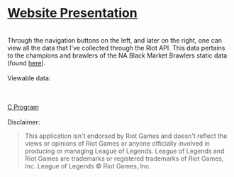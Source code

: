 # <a href="http://bmbstats.tk/">Website Presentation</a>
<br />
Through the navigation buttons on the left, and later on the right, one can view all the data that I've collected through the Riot API. This data pertains to the champions and brawlers of the NA Black Market Brawlers static data (found <a href="https://developer.riotgames.com/discussion/announcements/show/2lxEyIcE">here</a>).
<br />
<br />
Viewable data:
<code>
  
</code>
<br />
<br />
<a href="https://github.com/snitch-ninja/RIOT_API_DATA_PARSER">C Program</a>
<br />
<br />
Disclaimer:
<blockquote>This application isn't endorsed by Riot Games and doesn't reflect
the views or opinions of Riot Games or anyone officially involved
in producing or managing League of Legends. League of Legends and
Riot Games are trademarks or registered trademarks of Riot Games,
Inc. League of Legends © Riot Games, Inc.</blockquote>

